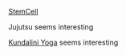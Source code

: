 [StemCell](/StemCell.md)

Jujutsu seems interesting

[Kundalini Yoga][1] seems interesting


[1]: https://en.wikipedia.org/wiki/Kundalini


